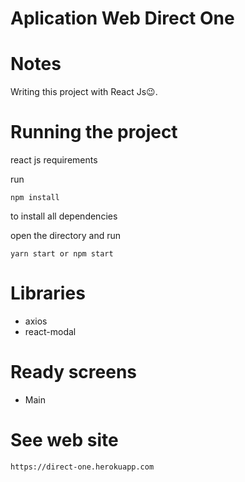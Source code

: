 
# Aplication Web Direct One
# Notes
Writing this project with React Js😉.

# Running the project
react js requirements

run
```
npm install 
```
to install all dependencies

open the directory and run 
```
yarn start or npm start
```

# Libraries
- axios
- react-modal

# Ready screens
- Main

# See web site
```
https://direct-one.herokuapp.com
```

